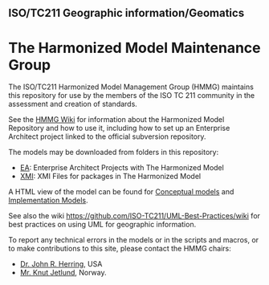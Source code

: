## ISO/TC211 Geographic information/Geomatics 
# The Harmonized Model Maintenance Group

The ISO/TC211 Harmonized Model Management Group (HMMG) maintains this repository for use by the members of the ISO TC 211 community in the assessment and creation of standards. 

See the [HMMG Wiki](https://github.com/ISO-TC211/HMMG/wiki) for information about the Harmonized Model Repository and how to use it, including how to set up an Enterprise Architect project linked to the official subversion repository. 

The models may be downloaded from folders in this repository:
* [EA](https://github.com/ISO-TC211/HMMG/tree/master/EA): Enterprise Architect Projects with The Harmonized Model
* [XMI](https://github.com/ISO-TC211/HMMG/tree/master/XMI): XMI Files for packages in The Harmonized Model

A HTML view of the model can be found for [Conceptual models](http://www.isotc211.org/hmmg/HTML/ConceptualModels/) and [Implementation Models](http://www.isotc211.org/hmmg/HTML/ImplementationModels/).

See also the wiki https://github.com/ISO-TC211/UML-Best-Practices/wiki for best practices on using UML for geographic information. 

To report any technical errors in the models or in the scripts and macros, or to make contributions to this site, please contact the HMMG chairs:
* [Dr. John R. Herring](mailto:John.Herring@oracle.com), USA
* [Mr. Knut Jetlund](mailto:knut.jetlund@vegvesen.no), Norway.

